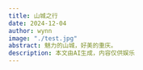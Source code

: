```yaml
---
title: 山城之行
date: 2024-12-04
author: wynn
image: "./test.jpg"
abstract: 魅力的山城，好美的重庆。
description: 本文由AI生成，内容仅供娱乐
---
```


